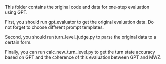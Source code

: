 This folder contains the original code and data for one-step evaluation using GPT.

First, you should run gpt_evaluator to get the original evaluation data.
Do not forget to choose different prompt templates.

Second, you should run turn_level_judge.py to parse the original data to a certain form.

Finally, you can run calc_new_turn_level.py to get the turn state accuracy based on GPT and the coherence of this evaluation between GPT and MWZ.
